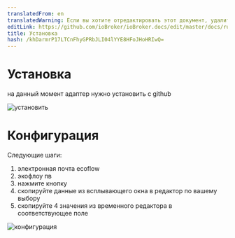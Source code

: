```yaml
---
translatedFrom: en
translatedWarning: Если вы хотите отредактировать этот документ, удалите поле «translationFrom», в противном случае этот документ будет снова автоматически переведен
editLink: https://github.com/ioBroker/ioBroker.docs/edit/master/docs/ru/adapterref/iobroker.ecoflow-mqtt/doc/en/installation.md
title: Установка
hash: /khDarmrP17LTCnFhyGPRbJLI04lYYE8HFoJHoHRIwQ=
---
```

# Установка
на данный момент адаптер нужно установить с github

![установить](../../../../../en/adapterref/iobroker.ecoflow-mqtt/doc/en/install.png)

# Конфигурация
Следующие шаги:

1. электронная почта ecoflow
2. экофлоу пв
3. нажмите кнопку
4. скопируйте данные из всплывающего окна в редактор по вашему выбору
5. скопируйте 4 значения из временного редактора в соответствующее поле

![конфигурация](../../../../../en/adapterref/iobroker.ecoflow-mqtt/doc/en/config.png)